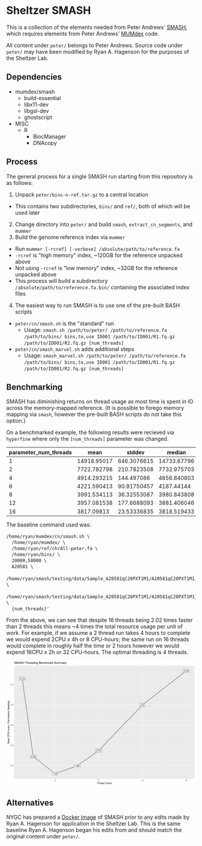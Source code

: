 # Sheltzer SMASH

This is a collection of the elements needed from Peter Andrews' [SMASH](https://doi.org/10.1101/gr.201491.115), which requires elements from Peter Andrews' [MUMdex](https://github.com/rhagenson/mumdex) code.

All content under `peter/` belongs to Peter Andrews. Source code under `peter/` may have been modified by Ryan A. Hagenson for the purposes of the Sheltzer Lab.

## Dependencies

+ mumdex/smash
  - build-essential
  - libx11-dev
  - libgsl-dev
  - ghostscript
+ MISC
  - R
    + BiocManager
    + DNAcopy

## Process

The general process for a single SMASH run starting from this repository is as follows:

1. Unpack `peter/bins-n-ref.tar.gz` to a central location
  + This contains two subdirectories, `bins/` and `ref/`, both of which will be used later
2. Change directory into `peter/` and build `smash`, `extract_cn_segments`, and `mummer`
3. Build the genome reference index via `mummer`
  + Run `mummer [-rcref] [-verbose] /absolute/path/to/reference.fa`
  + `-rcref` is "high memory" index, ~120GB for the reference unpacked above
  + Not using `-rcref` is "low memory" index, ~32GB for the reference unpacked above
  + This process will build a subdirectory `/absolute/path/to/reference.fa.bin/` containing the associated index files
4. The easiest way to run SMASH is to use one of the pre-built BASH scripts
  + `peter/cn/smash.sh` is the "standard" run
    - Usage: `smash.sh /path/to/peter/ /path/to/reference.fa /path/to/bins/ bins,to,use ID001 /path/to/ID001/R1.fq.gz /path/to/ID001/R2.fq.gz [num_threads]`
  + `peter/cn/smash_marvel.sh` adds additional steps
    - Usage: `smash_marvel.sh /path/to/peter/ /path/to/reference.fa /path/to/bins/ bins,to,use ID001 /path/to/ID001/R1.fq.gz /path/to/ID001/R2.fq.gz [num_threads]`

## Benchmarking

SMASH has diminishing returns on thread usage as most time is spent in IO across the memory-mapped reference. (It is possible to forego memory mapping via `smash`, however the pre-built BASH scripts do not take this option.)

On a benchmarked example, the following results were recieved via `hyperfine` where only the `[num_threads]` parameter was changed.

| parameter_num_threads | mean        | stddev      | median      | user        | system      | min         | max         |
| --------------------- | ----------- | ----------- | ----------- | ----------- | ----------- | ----------- | ----------- |
| 1                     | 14918.95017 | 646.3076615 | 14733.67796 | 1251.462838 | 1656.75334  | 14177.56567 | 16035.03518 |
| 2                     | 7722.782798 | 210.7823508 | 7732.975703 | 1202.794143 | 1648.677958 | 7467.368446 | 8102.611258 |
| 4                     | 4914.293215 | 144.497086  | 4856.840803 | 1201.658335 | 1691.165742 | 4755.719154 | 5205.411549 |
| 6                     | 4221.590413 | 90.91750457 | 4187.44144  | 1250.378439 | 1801.309565 | 4145.375666 | 4462.437155 |
| 8                     | 3991.534113 | 36.32553087 | 3980.843808 | 1294.940436 | 1841.52768  | 3954.125145 | 4057.709754 |
| 12                    | 3957.081538 | 177.6688093 | 3881.406046 | 1382.837122 | 1713.667732 | 3823.216936 | 4370.94731  |
| 16                    | 3817.09813  | 23.53336835 | 3818.519433 | 1366.036457 | 1693.253564 | 3771.39473  | 3852.890088 |

The baseline command used was:

```
/home/ryan/mumdex/cn/smash.sh \
  /home/ryan/mumdex/ \
  /home/ryan/ref/chrAll-peter.fa \
  /home/ryan/bins/ \
  20000,50000 \
  A20581 \
  /home/ryan/smash/testing/data/Sample_A20581qC20PXT1M1/A20581qC20PXT1M1_S7_L001_R1_001.fastq.gz \
  /home/ryan/smash/testing/data/Sample_A20581qC20PXT1M1/A20581qC20PXT1M1_S7_L001_R2_001.fastq.gz \
  {num_threads}'
```

From the above, we can see that despite 16 threads being 2.02 times faster than 2 threads this means ~4 times the total resource usage per unit of work. For example, if we assume a 2 thread run takes 4 hours to complete we would expend 2CPU x 4h or 8 CPU-hours; the same run on 16 threads would complete in roughly half the time or 2 hours however we would expend 16CPU x 2h or 32 CPU-hours. The optimal threading is 4 threads.

![Image showing that 4 threads minimizes the CPU-hours expended](./smash-benchmark.svg)

## Alternatives

NYGC has prepared a [Docker image](gcr.io/nygc-public/smash:25e1f2f) of SMASH prior to any edits made by Ryan A. Hagenson for application in the Sheltzer Lab. This is the same baseline Ryan A. Hagenson began his edits from and should match the original content under `peter/`.

